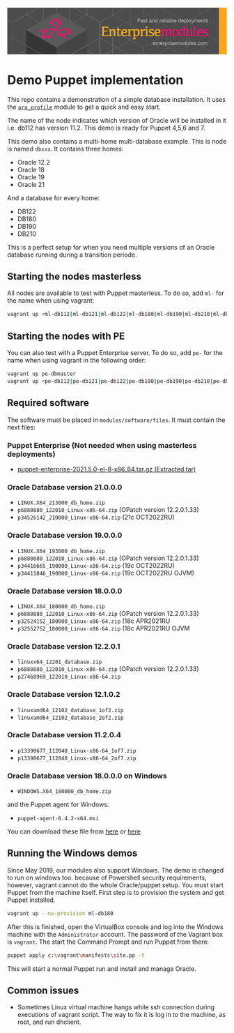 [![Enterprise Modules](https://raw.githubusercontent.com/enterprisemodules/public_images/master/banner1.jpg)](https://www.enterprisemodules.com)

# Demo Puppet implementation

This repo contains a demonstration of a simple database installation. It uses the [`ora_profile`](https://forge.puppet.com/enterprisemodules/ora_profile) module to get a quick and easy start.

The name of the node indicates which version of Oracle will be installed in it i.e. db112 has version 11.2. This demo is ready for Puppet 4,5,6 and 7.

This demo also contains a multi-home multi-database example. This is node is named `dbxxx`. It contains three homes:

- Oracle 12.2
- Oracle 18
- Oracle 19
- Oracle 21

And a database for every home:

- DB122
- DB180
- DB190
- DB210

This is a perfect setup for when you need multiple versions of an Oracle database running during a transition periode.

## Starting the nodes masterless

All nodes are available to test with Puppet masterless. To do so, add `ml-` for the name when using vagrant:

```bash
vagrant up <ml-db112|ml-db121|ml-db122|ml-db180|ml-db190|ml-db210|ml-dbxxx>
```

## Starting the nodes with PE

You can also test with a Puppet Enterprise server. To do so, add `pe-` for the name when using vagrant in the following order:

```bash
vagrant up pe-dbmaster
vagrant up <pe-db112|pe-db121|pe-db122|pe-db180|pe-db190|pe-db210|pe-dbxxx>
```

## Required software

The software must be placed in `modules/software/files`. It must contain the next files:

### Puppet Enterprise (Not needed when using masterless deployments)

- [puppet-enterprise-2021.5.0-el-8-x86_64.tar.gz (Extracted tar)](https://puppet.com/download-puppet-enterprise)

### Oracle Database version 21.0.0.0

- `LINUX.X64_213000_db_home.zip`
- `p6880880_122010_Linux-x86-64.zip`  (OPatch version 12.2.0.1.33)
- `p34526142_210000_Linux-x86-64.zip` (21c OCT2022RU)

### Oracle Database version 19.0.0.0

- `LINUX.X64_193000_db_home.zip`
- `p6880880_122010_Linux-x86-64.zip`  (OPatch version 12.2.0.1.33)
- `p34416665_190000_Linux-x86-64.zip` (19c OCT2022RU)
- `p34411846_190000_Linux-x86-64.zip` (19c OCT2022RU OJVM)

### Oracle Database version 18.0.0.0

- `LINUX.X64_180000_db_home.zip`
- `p6880880_122010_Linux-x86-64.zip`  (OPatch version 12.2.0.1.33)
- `p32524152_180000_Linux-x86-64.zip` (18c APR2021RU
- `p32552752_180000_Linux-x86-64.zip` (18c APR2021RU OJVM

### Oracle Database version 12.2.0.1

- `linuxx64_12201_database.zip`
- `p6880880_122010_Linux-x86-64.zip`  (OPatch version 12.2.0.1.33)
- `p27468969_122010_Linux-x86-64.zip`

### Oracle Database version 12.1.0.2

- `linuxamd64_12102_database_1of2.zip`
- `linuxamd64_12102_database_2of2.zip`

### Oracle Database version 11.2.0.4

- `p13390677_112040_Linux-x86-64_1of7.zip`
- `p13390677_112040_Linux-x86-64_2of7.zip`

### Oracle Database version 18.0.0.0 on Windows

- `WINDOWS.X64_180000_db_home.zip`

and the Puppet agent for Windows:

- `puppet-agent-6.4.2-x64.msi`

You can download these file from
[here](http://support.oracle.com)
or
[here](https://www.oracle.com/database/technologies/oracle-database-software-downloads.html)

## Running the Windows demos

Since May 2019, our modules also support Windows. The demo is changed to run on windows too. because of Powershell security requirements, however, vagrant cannot do the whole Oracle/puppet setup. You must start Puppet from the machine itself. First step is to provision the system and get Puppet installed.

```bash
vagrant up --no-provision ml-db180
```

After this is finished, open the VirtualBox console and log into the Windows machine with the `Administrator` account. The password of the Vagrant box is `vagrant`. The start the Command Prompt and run Puppet from there:

```bash
puppet apply c:\vagrant\manifests\site.pp -t
```

This will start a normal Puppet run and install and manage Oracle.

## Common issues

- Sometimes Linux virtual machine hangs while ssh connection during executions of vagrant script. The way to fix it is log in to the machine, as root, and run dhclient.
